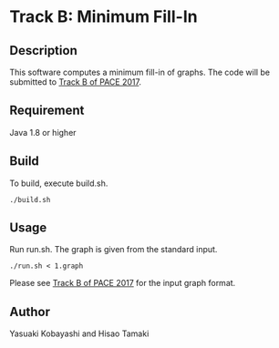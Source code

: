 Track B: Minimum Fill-In
====

## Description
This software computes a minimum fill-in of graphs.
The code will be submitted to [Track B of PACE 2017](https://pacechallenge.wordpress.com/pace-2017/track-b-minimum-fill-in/).

## Requirement
Java 1.8 or higher

## Build
To build, execute build.sh.
```
./build.sh
```

## Usage
Run run.sh. The graph is given from the standard input.
```
./run.sh < 1.graph
```
Please see [Track B of PACE 2017](https://pacechallenge.wordpress.com/pace-2017/track-b-minimum-fill-in/) for the input graph format.

## Author
Yasuaki Kobayashi and Hisao Tamaki
